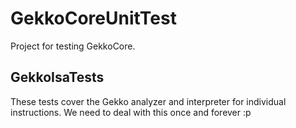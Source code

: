# GekkoCoreUnitTest

Project for testing GekkoCore.

## GekkoIsaTests

These tests cover the Gekko analyzer and interpreter for individual instructions.
We need to deal with this once and forever :p
